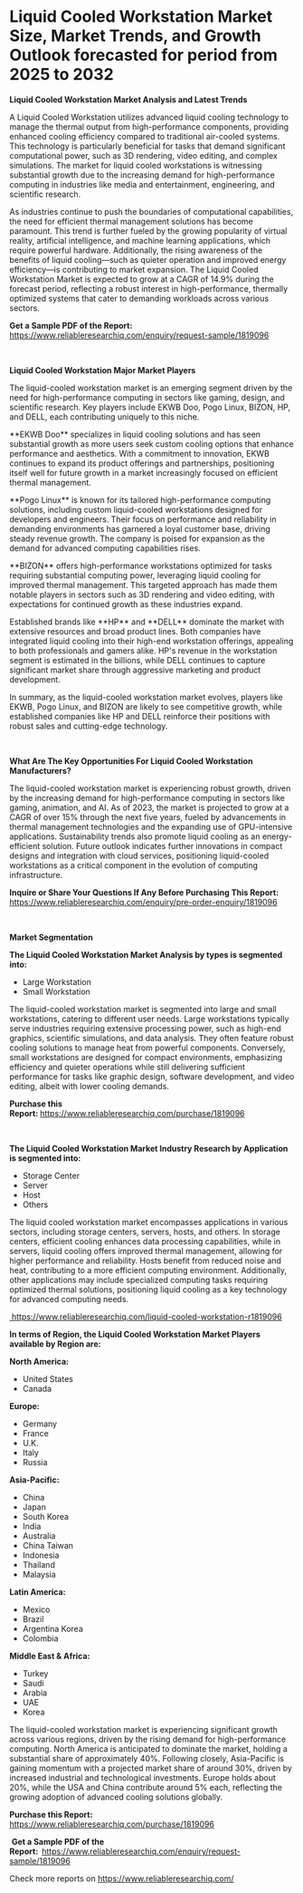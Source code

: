 <p><h1>Liquid Cooled Workstation Market Size, Market Trends, and Growth Outlook forecasted for period from 2025 to 2032</h1></p><p><strong>Liquid Cooled Workstation Market Analysis and Latest Trends</strong></p>
<p><p>A Liquid Cooled Workstation utilizes advanced liquid cooling technology to manage the thermal output from high-performance components, providing enhanced cooling efficiency compared to traditional air-cooled systems. This technology is particularly beneficial for tasks that demand significant computational power, such as 3D rendering, video editing, and complex simulations. The market for liquid cooled workstations is witnessing substantial growth due to the increasing demand for high-performance computing in industries like media and entertainment, engineering, and scientific research.</p><p>As industries continue to push the boundaries of computational capabilities, the need for efficient thermal management solutions has become paramount. This trend is further fueled by the growing popularity of virtual reality, artificial intelligence, and machine learning applications, which require powerful hardware. Additionally, the rising awareness of the benefits of liquid cooling—such as quieter operation and improved energy efficiency—is contributing to market expansion. The Liquid Cooled Workstation Market is expected to grow at a CAGR of 14.9% during the forecast period, reflecting a robust interest in high-performance, thermally optimized systems that cater to demanding workloads across various sectors.</p></p>
<p><strong>Get a Sample PDF of the Report:&nbsp;</strong> <a href="https://www.reliableresearchiq.com/enquiry/request-sample/1819096?utm_campaign=3299&utm_medium=2&utm_source=Github&utm_content=ia&utm_term=09042025&utm_id=liquid-cooled-workstation">https://www.reliableresearchiq.com/enquiry/request-sample/1819096</a></p>
<p>&nbsp;</p>
<p><strong>Liquid Cooled Workstation Major Market Players</strong></p>
<p><p>The liquid-cooled workstation market is an emerging segment driven by the need for high-performance computing in sectors like gaming, design, and scientific research. Key players include EKWB Doo, Pogo Linux, BIZON, HP, and DELL, each contributing uniquely to this niche.</p><p>**EKWB Doo** specializes in liquid cooling solutions and has seen substantial growth as more users seek custom cooling options that enhance performance and aesthetics. With a commitment to innovation, EKWB continues to expand its product offerings and partnerships, positioning itself well for future growth in a market increasingly focused on efficient thermal management.</p><p>**Pogo Linux** is known for its tailored high-performance computing solutions, including custom liquid-cooled workstations designed for developers and engineers. Their focus on performance and reliability in demanding environments has garnered a loyal customer base, driving steady revenue growth. The company is poised for expansion as the demand for advanced computing capabilities rises.</p><p>**BIZON** offers high-performance workstations optimized for tasks requiring substantial computing power, leveraging liquid cooling for improved thermal management. This targeted approach has made them notable players in sectors such as 3D rendering and video editing, with expectations for continued growth as these industries expand.</p><p>Established brands like **HP** and **DELL** dominate the market with extensive resources and broad product lines. Both companies have integrated liquid cooling into their high-end workstation offerings, appealing to both professionals and gamers alike. HP's revenue in the workstation segment is estimated in the billions, while DELL continues to capture significant market share through aggressive marketing and product development.</p><p>In summary, as the liquid-cooled workstation market evolves, players like EKWB, Pogo Linux, and BIZON are likely to see competitive growth, while established companies like HP and DELL reinforce their positions with robust sales and cutting-edge technology.</p></p>
<p>&nbsp;</p>
<p><strong>What Are The Key Opportunities For Liquid Cooled Workstation Manufacturers?</strong></p>
<p><p>The liquid-cooled workstation market is experiencing robust growth, driven by the increasing demand for high-performance computing in sectors like gaming, animation, and AI. As of 2023, the market is projected to grow at a CAGR of over 15% through the next five years, fueled by advancements in thermal management technologies and the expanding use of GPU-intensive applications. Sustainability trends also promote liquid cooling as an energy-efficient solution. Future outlook indicates further innovations in compact designs and integration with cloud services, positioning liquid-cooled workstations as a critical component in the evolution of computing infrastructure.</p></p>
<p><strong>Inquire or Share Your Questions If Any Before Purchasing This Report:</strong> <a href="https://www.reliableresearchiq.com/enquiry/pre-order-enquiry/1819096?utm_campaign=3299&utm_medium=2&utm_source=Github&utm_content=ia&utm_term=09042025&utm_id=liquid-cooled-workstation">https://www.reliableresearchiq.com/enquiry/pre-order-enquiry/1819096</a></p>
<p>&nbsp;</p>
<p><strong>Market Segmentation</strong></p>
<p><strong>The Liquid Cooled Workstation Market Analysis by types is segmented into:</strong></p>
<p><ul><li>Large Workstation</li><li>Small Workstation</li></ul></p>
<p><p>The liquid-cooled workstation market is segmented into large and small workstations, catering to different user needs. Large workstations typically serve industries requiring extensive processing power, such as high-end graphics, scientific simulations, and data analysis. They often feature robust cooling solutions to manage heat from powerful components. Conversely, small workstations are designed for compact environments, emphasizing efficiency and quieter operations while still delivering sufficient performance for tasks like graphic design, software development, and video editing, albeit with lower cooling demands.</p></p>
<p><strong>Purchase this Report:&nbsp;</strong><a href="https://www.reliableresearchiq.com/purchase/1819096?utm_campaign=3299&utm_medium=2&utm_source=Github&utm_content=ia&utm_term=09042025&utm_id=liquid-cooled-workstation">https://www.reliableresearchiq.com/purchase/1819096</a></p>
<p>&nbsp;</p>
<p><strong>The Liquid Cooled Workstation Market Industry Research by Application is segmented into:</strong></p>
<p><ul><li>Storage Center</li><li>Server</li><li>Host</li><li>Others</li></ul></p>
<p><p>The liquid cooled workstation market encompasses applications in various sectors, including storage centers, servers, hosts, and others. In storage centers, efficient cooling enhances data processing capabilities, while in servers, liquid cooling offers improved thermal management, allowing for higher performance and reliability. Hosts benefit from reduced noise and heat, contributing to a more efficient computing environment. Additionally, other applications may include specialized computing tasks requiring optimized thermal solutions, positioning liquid cooling as a key technology for advanced computing needs.</p></p>
<p><a href="https://www.reliableresearchiq.com/liquid-cooled-workstation-r1819096?utm_campaign=3299&utm_medium=2&utm_source=Github&utm_content=ia&utm_term=09042025&utm_id=liquid-cooled-workstation">&nbsp;https://www.reliableresearchiq.com/liquid-cooled-workstation-r1819096</a></p>
<p><strong>In terms of Region, the Liquid Cooled Workstation Market Players available by Region are:</strong></p>
<p>
    <p> <strong> North America: </strong>
        <ul>
            <li>United States</li>
            <li>Canada</li>
        </ul>
        </p> 
    <p> <strong> Europe: </strong>
        <ul>
            <li>Germany</li>
            <li>France</li>
            <li>U.K.</li>
            <li>Italy</li>
            <li>Russia</li>
        </ul>
        </p> 
    <p> <strong> Asia-Pacific: </strong>
        <ul>
            <li>China</li>
            <li>Japan</li>
            <li>South Korea</li>
            <li>India</li>
            <li>Australia</li>
            <li>China Taiwan</li>
            <li>Indonesia</li>
            <li>Thailand</li>
            <li>Malaysia</li>
        </ul>
        </p> 
    <p> <strong> Latin America: </strong>
        <ul>
            <li>Mexico</li>
            <li>Brazil</li>
            <li>Argentina Korea</li>
            <li>Colombia</li>
        </ul>
        </p> 
    <p> <strong> Middle East & Africa: </strong>
        <ul>
            <li>Turkey</li>
            <li>Saudi</li>
            <li>Arabia</li>
            <li>UAE</li>
            <li>Korea</li>
        </ul>
    </p>
    </p>
<p><p>The liquid-cooled workstation market is experiencing significant growth across various regions, driven by the rising demand for high-performance computing. North America is anticipated to dominate the market, holding a substantial share of approximately 40%. Following closely, Asia-Pacific is gaining momentum with a projected market share of around 30%, driven by increased industrial and technological investments. Europe holds about 20%, while the USA and China contribute around 5% each, reflecting the growing adoption of advanced cooling solutions globally.</p></p>
<p><strong>Purchase this Report: </strong><a href="https://www.reliableresearchiq.com/purchase/1819096?utm_campaign=3299&utm_medium=2&utm_source=Github&utm_content=ia&utm_term=09042025&utm_id=liquid-cooled-workstation">https://www.reliableresearchiq.com/purchase/1819096</a></p>
<p>&nbsp;<strong>Get a Sample PDF of the Report:&nbsp;&nbsp;</strong><a href="https://www.reliableresearchiq.com/enquiry/request-sample/1819096?utm_campaign=3299&utm_medium=2&utm_source=Github&utm_content=ia&utm_term=09042025&utm_id=liquid-cooled-workstation">https://www.reliableresearchiq.com/enquiry/request-sample/1819096</a></p>
<p><strong></strong></p>
<p>Check more reports on <a href="https://www.reliableresearchiq.com/?utm_campaign=3299&utm_medium=2&utm_source=Github&utm_content=ia&utm_term=09042025&utm_id=liquid-cooled-workstation">https://www.reliableresearchiq.com/</a></p>